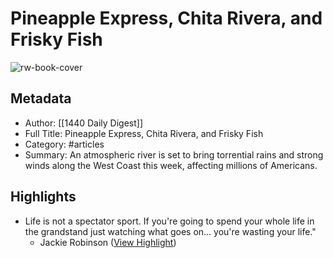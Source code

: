 # Pineapple Express, Chita Rivera, and Frisky Fish

![rw-book-cover](https://readwise-assets.s3.amazonaws.com/static/images/article4.6bc1851654a0.png)

## Metadata
- Author: [[1440 Daily Digest]]
- Full Title: Pineapple Express, Chita Rivera, and Frisky Fish
- Category: #articles
- Summary: An atmospheric river is set to bring torrential rains and strong winds along the West Coast this week, affecting millions of Americans.

## Highlights
- Life is not a spectator sport. If you're going to spend your whole life in the grandstand just watching what goes on... you're wasting your life."
  - Jackie Robinson ([View Highlight](https://read.readwise.io/read/01hng1870z6gv5nmkrepp6mxmn))
